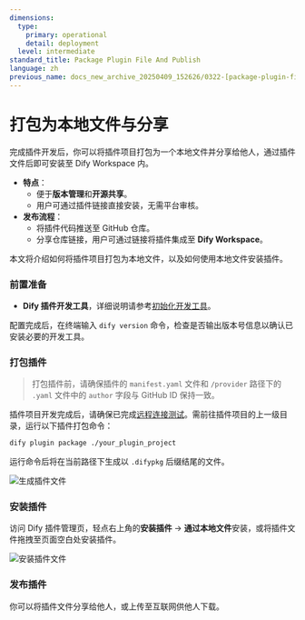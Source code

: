 ```yaml
---
dimensions:
  type:
    primary: operational
    detail: deployment
  level: intermediate
standard_title: Package Plugin File And Publish
language: zh
previous_name: docs_new_archive_20250409_152626/0322-[package-plugin-file-and-publish].zh.md
---
```


# 打包为本地文件与分享

完成插件开发后，你可以将插件项目打包为一个本地文件并分享给他人，通过插件文件后即可安装至 Dify Workspace 内。

* **特点**：
  * 便于**版本管理**和**开源共享**。
  * 用户可通过插件链接直接安装，无需平台审核。
* **发布流程**：
  * 将插件代码推送至 GitHub 仓库。
  * 分享仓库链接，用户可通过链接将插件集成至 **Dify Workspace**。

本文将介绍如何将插件项目打包为本地文件，以及如何使用本地文件安装插件。

### 前置准备

* **Dify 插件开发工具**，详细说明请参考[初始化开发工具](../quick-start/develop-plugins/initialize-development-tools.md)。

配置完成后，在终端输入 `dify version` 命令，检查是否输出版本号信息以确认已安装必要的开发工具。

### 打包插件

> 打包插件前，请确保插件的 `manifest.yaml` 文件和 `/provider` 路径下的 `.yaml` 文件中的 `author` 字段与 GitHub ID 保持一致。

插件项目开发完成后，请确保已完成[远程连接测试](../quick-start/develop-plugins/extension-plugin.md#tiao-shi-cha-jian)。需前往插件项目的上一级目录，运行以下插件打包命令：

```bash
dify plugin package ./your_plugin_project
```

运行命令后将在当前路径下生成以 `.difypkg` 后缀结尾的文件。

![生成插件文件](https://assets-docs.dify.ai/2024/12/98e09c04273eace8fe6e5ac976443cca.png)

### 安装插件

访问 Dify 插件管理页，轻点右上角的**安装插件** → **通过本地文件**安装，或将插件文件拖拽至页面空白处安装插件。

![安装插件文件](https://assets-docs.dify.ai/2024/12/8c31c4025a070f23455799f942b91a57.png)

### 发布插件

你可以将插件文件分享给他人，或上传至互联网供他人下载。